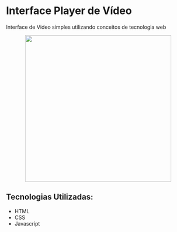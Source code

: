 # Interface Player de Vídeo

Interface de Video simples utilizando conceitos de tecnologia web

<p align="center">
  <img width="400" heigth="300" src="assets/toReadme/ezgif-7-c4f94b1b19.gif"/>
</p>

## Tecnologias Utilizadas:

+ HTML
+ CSS 
+ Javascript
